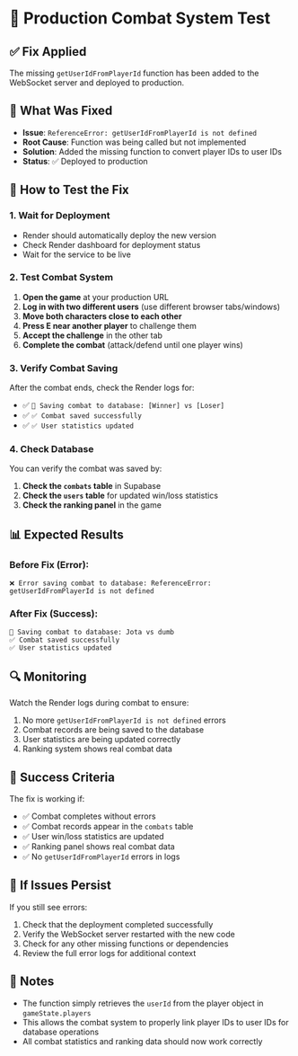 # 🧪 Production Combat System Test

## ✅ Fix Applied
The missing `getUserIdFromPlayerId` function has been added to the WebSocket server and deployed to production.

## 🔧 What Was Fixed
- **Issue**: `ReferenceError: getUserIdFromPlayerId is not defined`
- **Root Cause**: Function was being called but not implemented
- **Solution**: Added the missing function to convert player IDs to user IDs
- **Status**: ✅ Deployed to production

## 🧪 How to Test the Fix

### 1. Wait for Deployment
- Render should automatically deploy the new version
- Check Render dashboard for deployment status
- Wait for the service to be live

### 2. Test Combat System
1. **Open the game** at your production URL
2. **Log in with two different users** (use different browser tabs/windows)
3. **Move both characters close to each other**
4. **Press E near another player** to challenge them
5. **Accept the challenge** in the other tab
6. **Complete the combat** (attack/defend until one player wins)

### 3. Verify Combat Saving
After the combat ends, check the Render logs for:
- ✅ `💾 Saving combat to database: [Winner] vs [Loser]`
- ✅ `✅ Combat saved successfully`
- ✅ `✅ User statistics updated`

### 4. Check Database
You can verify the combat was saved by:
1. **Check the `combats` table** in Supabase
2. **Check the `users` table** for updated win/loss statistics
3. **Check the ranking panel** in the game

## 📊 Expected Results

### Before Fix (Error):
```
❌ Error saving combat to database: ReferenceError: getUserIdFromPlayerId is not defined
```

### After Fix (Success):
```
💾 Saving combat to database: Jota vs dumb
✅ Combat saved successfully
✅ User statistics updated
```

## 🔍 Monitoring

Watch the Render logs during combat to ensure:
1. No more `getUserIdFromPlayerId is not defined` errors
2. Combat records are being saved to the database
3. User statistics are being updated correctly
4. Ranking system shows real combat data

## 🎯 Success Criteria

The fix is working if:
- ✅ Combat completes without errors
- ✅ Combat records appear in the `combats` table
- ✅ User win/loss statistics are updated
- ✅ Ranking panel shows real combat data
- ✅ No `getUserIdFromPlayerId` errors in logs

## 🚨 If Issues Persist

If you still see errors:
1. Check that the deployment completed successfully
2. Verify the WebSocket server restarted with the new code
3. Check for any other missing functions or dependencies
4. Review the full error logs for additional context

## 📝 Notes

- The function simply retrieves the `userId` from the player object in `gameState.players`
- This allows the combat system to properly link player IDs to user IDs for database operations
- All combat statistics and ranking data should now work correctly
